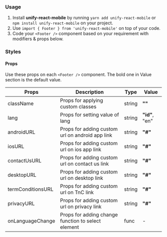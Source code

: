 ### Usage

1. Install **unify-react-mobile** by running `yarn add unify-react-mobile` or `npm install unify-react-mobile` on your project.
2. Use `import { Footer } from 'unify-react-mobile'` on top of your code.
3. Code your `<Footer />` component based on your requirement with modifiers & props below.



### Styles

#### Props

Use these props on each `<Footer />` component. The bold one in Value section is the default value.

| Props            | Description                         | Type            | Value
|------------------|-------------------------------------|-----------------|---------------------|
| className        | Props for applying custom classes   | string          | **""**
| lang             | Props for setting value of lang     | string          | **"id"**, "en"
| androidURL       | Props for adding custom url on android app link | string     | **"#"**
| iosURL           | Props for adding custom url on ios app link  | string        | **"#"**
| contactUsURL     | Props for adding custom url on contact us link  | string     | **"#"**
| desktopURL       | Props for adding custom url on desktop link | string          | **"#"**
| termConditionsURL    | Props for adding custom url on TnC link | string          | **"#"**
| privacyURL       | Props for adding custom url on privacy link | string          | **"#"**
| onLanguageChange   | Props for adding change function to select element | func          | -
